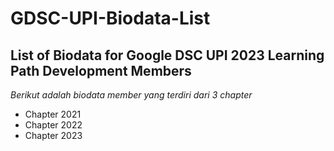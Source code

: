 # GDSC-UPI-Biodata-List
## List of Biodata for Google DSC UPI 2023 Learning Path Development Members
*Berikut adalah biodata member yang terdiri dari 3 chapter*
- Chapter 2021
- Chapter 2022
- Chapter 2023
